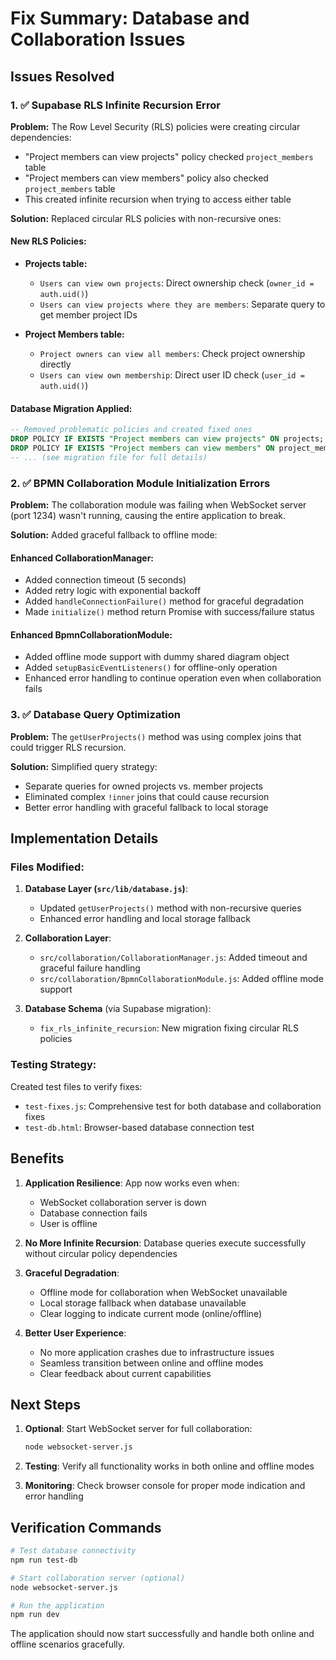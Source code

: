 # Fix Summary: Database and Collaboration Issues

## Issues Resolved

### 1. ✅ Supabase RLS Infinite Recursion Error

**Problem:** The Row Level Security (RLS) policies were creating circular dependencies:
- "Project members can view projects" policy checked `project_members` table
- "Project members can view members" policy also checked `project_members` table
- This created infinite recursion when trying to access either table

**Solution:** Replaced circular RLS policies with non-recursive ones:

#### New RLS Policies:
- **Projects table:**
  - `Users can view own projects`: Direct ownership check (`owner_id = auth.uid()`)
  - `Users can view projects where they are members`: Separate query to get member project IDs

- **Project Members table:**
  - `Project owners can view all members`: Check project ownership directly
  - `Users can view own membership`: Direct user ID check (`user_id = auth.uid()`)

#### Database Migration Applied:
```sql
-- Removed problematic policies and created fixed ones
DROP POLICY IF EXISTS "Project members can view projects" ON projects;
DROP POLICY IF EXISTS "Project members can view members" ON project_members;
-- ... (see migration file for full details)
```

### 2. ✅ BPMN Collaboration Module Initialization Errors

**Problem:** The collaboration module was failing when WebSocket server (port 1234) wasn't running, causing the entire application to break.

**Solution:** Added graceful fallback to offline mode:

#### Enhanced CollaborationManager:
- Added connection timeout (5 seconds)
- Added retry logic with exponential backoff
- Added `handleConnectionFailure()` method for graceful degradation
- Made `initialize()` method return Promise with success/failure status

#### Enhanced BpmnCollaborationModule:
- Added offline mode support with dummy shared diagram object
- Added `setupBasicEventListeners()` for offline-only operation
- Enhanced error handling to continue operation even when collaboration fails

### 3. ✅ Database Query Optimization

**Problem:** The `getUserProjects()` method was using complex joins that could trigger RLS recursion.

**Solution:** Simplified query strategy:
- Separate queries for owned projects vs. member projects
- Eliminated complex `!inner` joins that could cause recursion
- Better error handling with graceful fallback to local storage

## Implementation Details

### Files Modified:

1. **Database Layer (`src/lib/database.js`)**:
   - Updated `getUserProjects()` method with non-recursive queries
   - Enhanced error handling and local storage fallback

2. **Collaboration Layer**:
   - `src/collaboration/CollaborationManager.js`: Added timeout and graceful failure handling
   - `src/collaboration/BpmnCollaborationModule.js`: Added offline mode support

3. **Database Schema** (via Supabase migration):
   - `fix_rls_infinite_recursion`: New migration fixing circular RLS policies

### Testing Strategy:

Created test files to verify fixes:
- `test-fixes.js`: Comprehensive test for both database and collaboration fixes
- `test-db.html`: Browser-based database connection test

## Benefits

1. **Application Resilience**: App now works even when:
   - WebSocket collaboration server is down
   - Database connection fails
   - User is offline

2. **No More Infinite Recursion**: Database queries execute successfully without circular policy dependencies

3. **Graceful Degradation**: 
   - Offline mode for collaboration when WebSocket unavailable
   - Local storage fallback when database unavailable
   - Clear logging to indicate current mode (online/offline)

4. **Better User Experience**:
   - No more application crashes due to infrastructure issues
   - Seamless transition between online and offline modes
   - Clear feedback about current capabilities

## Next Steps

1. **Optional**: Start WebSocket server for full collaboration:
   ```bash
   node websocket-server.js
   ```

2. **Testing**: Verify all functionality works in both online and offline modes

3. **Monitoring**: Check browser console for proper mode indication and error handling

## Verification Commands

```bash
# Test database connectivity
npm run test-db

# Start collaboration server (optional)
node websocket-server.js

# Run the application
npm run dev
```

The application should now start successfully and handle both online and offline scenarios gracefully.